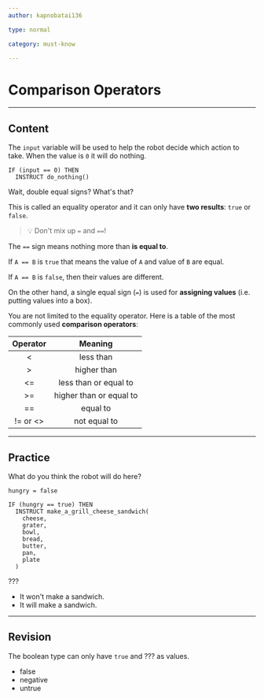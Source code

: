```yaml
---
author: kapnobatai136

type: normal

category: must-know

---
```


# Comparison Operators

---
## Content

The `input` variable will be used to help the robot decide which action to take. When the value is `0` it will do nothing.

```plain-text
IF (input == 0) THEN
  INSTRUCT do_nothing()
```

Wait, double equal signs? What's that? 

This is called an equality operator and it can only have **two results**: `true` or `false`.

> 💡 Don't mix up `=` and `==`! 

The `==` sign means nothing more than **is equal to**. 

If `A == B` is `true` that means the value of `A` and value of `B` are equal. 

If `A == B` is `false`, then their values are different.

On the other hand, a single equal sign (`=`) is used for **assigning values** (i.e. putting values into a box).

You are not limited to the equality operator. Here is a table of the most commonly used **comparison operators**:

| Operator |         Meaning         |
|:--------:|:-----------------------:|
|     <    |        less than        |
|     >    |       higher than       |
|    <=    |  less than or equal to  |
|    >=    | higher than or equal to |
|    ==    |         equal to        |
| != or <> |       not equal to      |

---
## Practice

What do you think the robot will do here?

```plain-text
hungry = false

IF (hungry == true) THEN
  INSTRUCT make_a_grill_cheese_sandwich(
    cheese, 
    grater, 
    bowl, 
    bread, 
    butter, 
    pan, 
    plate
  )
```

???

- It won't make a sandwich.
- It will make a sandwich.

---
## Revision

The boolean type can only have `true` and ??? as values.

- false
- negative
- untrue